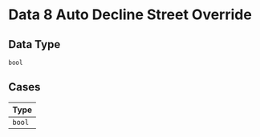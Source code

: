 
# Data 8 Auto Decline Street Override

## Data Type

`bool`

## Cases

| Type |
|  --- |
| `bool` |

